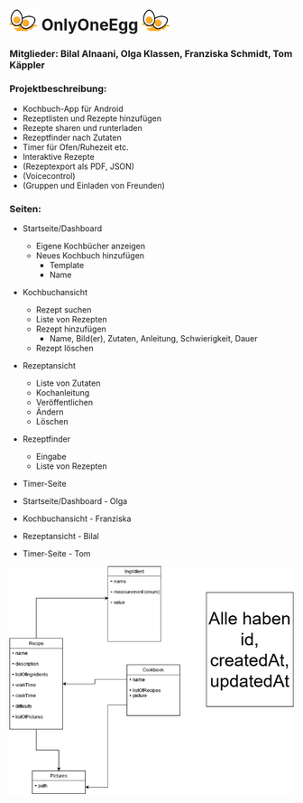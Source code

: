 # <img src="egg.svg" alt="egg" width="50"/> OnlyOneEgg <img src="egg.svg" alt="egg" width="50"/>

### Mitglieder: Bilal Alnaani, Olga Klassen, Franziska Schmidt, Tom Käppler

### Projektbeschreibung:
  - Kochbuch-App für Android
  - Rezeptlisten und Rezepte hinzufügen
  - Rezepte sharen und runterladen
  - Rezeptfinder nach Zutaten
  - Timer für Ofen/Ruhezeit etc.
  - Interaktive Rezepte
  - (Rezeptexport als PDF, JSON)
  - (Voicecontrol)
  - (Gruppen und Einladen von Freunden)

### Seiten:
 - Startseite/Dashboard
   - Eigene Kochbücher anzeigen
   - Neues Kochbuch hinzufügen
 	 - Template
 	 - Name
 - Kochbuchansicht
   - Rezept suchen
   - Liste von Rezepten
   - Rezept hinzufügen
   	 - Name, Bild(er), Zutaten, Anleitung, Schwierigkeit, Dauer
   - Rezept löschen
 - Rezeptansicht
   - Liste von Zutaten
   - Kochanleitung
   - Veröffentlichen
   - Ändern
   - Löschen
 - Rezeptfinder
   - Eingabe
   - Liste von Rezepten
 - Timer-Seite

 - Startseite/Dashboard - Olga
 - Kochbuchansicht - Franziska
 - Rezeptansicht - Bilal
 - Timer-Seite - Tom


<img src="Classes.png" alt="classes" width="600"/>